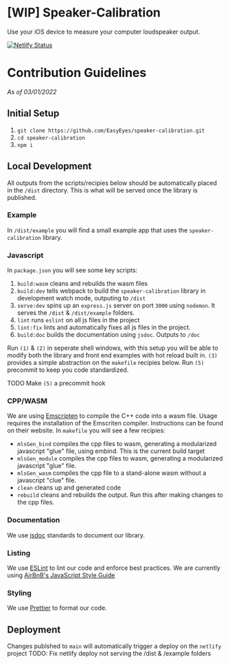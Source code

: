 # [WIP] Speaker-Calibration
Use your iOS device to measure your computer loudspeaker output.

[![Netlify Status](https://api.netlify.com/api/v1/badges/4662ab8c-dd4f-43ce-8e2d-add7a406300a/deploy-status)](https://app.netlify.com/sites/focused-hodgkin-0a6531/deploys)

# Contribution Guidelines
*As of 03/01/2022*

## Initial Setup

1. `git clone https://github.com/EasyEyes/speaker-calibration.git`
2. `cd speaker-calibration`
3. `npm i`

## Local Development
All outputs from the scripts/recipies below should be automatically placed in the `/dist` directory. This is what will be served once the library is published.

### Example
In `/dist/example` you will find a small example app that uses the `speaker-calibration` library. 

### Javascript 
In `package.json` you will see some key scripts:
1.  `build:wasm` cleans and rebuilds the wasm files
2.  `build:dev` tells webpack to build the `speaker-calibration` library in development watch mode, outputing to `/dist`
3.  `serve:dev` spins up an `express.js` server on port `3000` using `nodemon`. It serves the `/dist` & `/dist/example` folders.
4.  `lint` runs `eslint` on all js files in the project
5.  `lint:fix` lints and automatically fixes all js files in the project. 
6.  `build:doc` builds the documentation using `jsdoc`. Outputs to `/doc`

Run `(1)` & `(2)` in seperate shell windows, with this setup you will be able to modify both the library and front end examples with hot reload built in. `(3)` provides a simple abstraction on the `makefile` recipies below. Run `(5)` precommit to keep you code standardized. 

TODO Make `(5)` a precommit hook

### CPP/WASM
We are using [Emscripten](https://emscripten.org/) to compile the C++ code into a wasm file. Usage requires the installation of the Emscriten compiler. Instructions can be found on their website.
In `makefile` you will see a few recipies:
- `mlsGen_bind` compiles the cpp files to wasm, generating a modularized javascript "glue" file, using embind. This is the current build target
- `mlsGen_module` compiles the cpp files to wasm, generating a modularized javascript "glue" file. 
- `mlsGen_wasm` compiles the cpp file to a stand-alone wasm without a javascript "clue" file. 
- `clean` cleans up and generated code
- `rebuild` cleans and rebuilds the output. Run this after making changes to the cpp files.

### Documentation
We use [jsdoc](https://jsdoc.app/) standards to document our library.

### Listing
We use [ESLint](https://eslint.org/) to lint our code and enforce best practices. We are currently using [AirBnB's JavaScript Style Guide](https://airbnb.io/javascript/)

### Styling
We use [Prettier](https://prettier.io/) to format our code.

## Deployment
Changes publshed to `main` will automatically trigger a deploy on the `netlify` project
TODO: Fix netlify deploy not serving the /dist & /example folders


